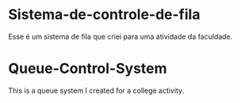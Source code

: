 # Sistema-de-controle-de-fila
Esse é um sistema de fila que criei para uma atividade da faculdade.
# Queue-Control-System
This is a queue system I created for a college activity.
